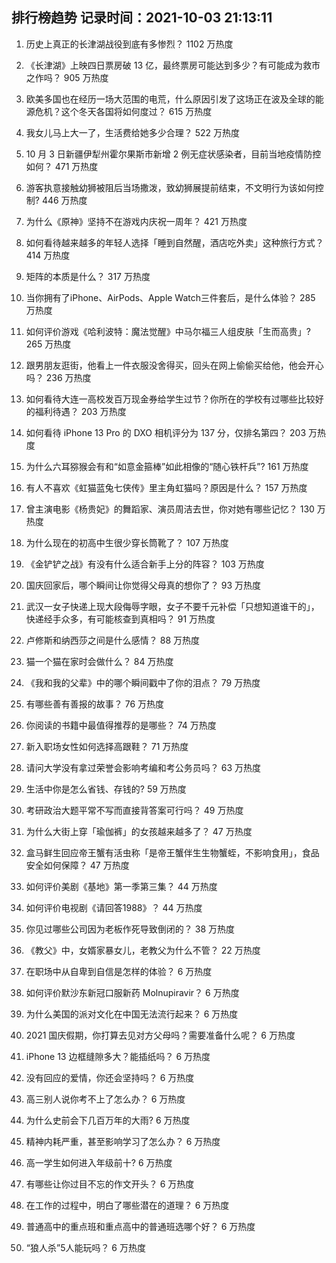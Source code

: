 
## 排行榜趋势 记录时间：2021-10-03 21:13:11
  
  1. 历史上真正的长津湖战役到底有多惨烈？ 1102 万热度
    
  2. 《长津湖》上映四日票房破 13 亿，最终票房可能达到多少？有可能成为救市之作吗？ 905 万热度
    
  3. 欧美多国也在经历一场大范围的电荒，什么原因引发了这场正在波及全球的能源危机？这个冬天各国将如何度过？ 615 万热度
    
  4. 我女儿马上大一了，生活费给她多少合理？ 522 万热度
    
  5. 10 月 3 日新疆伊犁州霍尔果斯市新增 2 例无症状感染者，目前当地疫情防控如何？ 471 万热度
    
  6. 游客执意接触幼狮被阻后当场撒泼，致幼狮展提前结束，不文明行为该如何控制? 446 万热度
    
  7. 为什么《原神》坚持不在游戏内庆祝一周年？ 421 万热度
    
  8. 如何看待越来越多的年轻人选择「睡到自然醒，酒店吃外卖」这种旅行方式？ 414 万热度
    
  9. 矩阵的本质是什么？ 317 万热度
    
  10. 当你拥有了iPhone、AirPods、Apple Watch三件套后，是什么体验？ 285 万热度
    
  11. 如何评价游戏《哈利波特：魔法觉醒》中马尔福三人组皮肤「生而高贵」? 265 万热度
    
  12. 跟男朋友逛街，他看上一件衣服没舍得买，回头在网上偷偷买给他，他会开心吗？ 236 万热度
    
  13. 如何看待大连一高校发百万现金券给学生过节？你所在的学校有过哪些比较好的福利待遇？ 203 万热度
    
  14. 如何看待 iPhone 13  Pro 的 DXO 相机评分为 137 分，仅排名第四？ 203 万热度
    
  15. 为什么六耳猕猴会有和“如意金箍棒”如此相像的“随心铁杆兵”? 161 万热度
    
  16. 有人不喜欢《虹猫蓝兔七侠传》里主角虹猫吗？原因是什么？ 157 万热度
    
  17. 曾主演电影《杨贵妃》的舞蹈家、演员周洁去世，你对她有哪些记忆？ 130 万热度
    
  18. 为什么现在的初高中生很少穿长筒靴了？ 107 万热度
    
  19. 《金铲铲之战》有没有什么适合新手上分的阵容？ 103 万热度
    
  20. 国庆回家后，哪个瞬间让你觉得父母真的想你了？ 93 万热度
    
  21. 武汉一女子快递上现大段侮辱字眼，女子不要千元补偿「只想知道谁干的」，快递经手众多，有可能核查到真相吗？ 91 万热度
    
  22. 卢修斯和纳西莎之间是什么感情？ 88 万热度
    
  23. 猫一个猫在家时会做什么？ 84 万热度
    
  24. 《我和我的父辈》中的哪个瞬间戳中了你的泪点？ 79 万热度
    
  25. 有哪些善有善报的故事？ 76 万热度
    
  26. 你阅读的书籍中最值得推荐的是哪些？ 74 万热度
    
  27. 新入职场女性如何选择高跟鞋？ 71 万热度
    
  28. 请问大学没有拿过荣誉会影响考编和考公务员吗？ 63 万热度
    
  29. 生活中你是怎么省钱、存钱的? 59 万热度
    
  30. 考研政治大题平常不写而直接背答案可行吗？ 49 万热度
    
  31. 为什么大街上穿「瑜伽裤」的女孩越来越多了？ 47 万热度
    
  32. 盒马鲜生回应帝王蟹有活虫称「是帝王蟹伴生生物蟹蛭，不影响食用」，食品安全如何保障？ 47 万热度
    
  33. 如何评价美剧《基地》第一季第三集？ 44 万热度
    
  34. 如何评价电视剧《请回答1988》？ 44 万热度
    
  35. 你见过哪些公司因为老板作死导致倒闭的？ 38 万热度
    
  36. 《教父》中，女婿家暴女儿，老教父为什么不管？ 22 万热度
    
  37. 在职场中从自卑到自信是怎样的体验？ 6 万热度
    
  38. 如何评价默沙东新冠口服新药 Molnupiravir？ 6 万热度
    
  39. 为什么美国的派对文化在中国无法流行起来？ 6 万热度
    
  40. 2021 国庆假期，你打算去见对方父母吗？需要准备什么呢？ 6 万热度
    
  41. iPhone 13 边框缝隙多大？能插纸吗？ 6 万热度
    
  42. 没有回应的爱情，你还会坚持吗？ 6 万热度
    
  43. 高三别人说你考不上了怎么办？ 6 万热度
    
  44. 为什么史前会下几百万年的大雨? 6 万热度
    
  45. 精神内耗严重，甚至影响学习了怎么办？ 6 万热度
    
  46. 高一学生如何进入年级前十? 6 万热度
    
  47. 有哪些让你过目不忘的作文开头？ 6 万热度
    
  48. 在工作的过程中，明白了哪些潜在的道理？ 6 万热度
    
  49. 普通高中的重点班和重点高中的普通班选哪个好？ 6 万热度
    
  50. “狼人杀”5人能玩吗？ 6 万热度
    